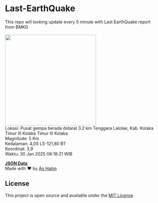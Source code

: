 # Last-EarthQuake
This repo will looking update every 5 minute with Last EarthQuake report from BMKG
<br>
<br>
<img src="undefined" width="300"/>
<br>
Lokasi: Pusat gempa berada didarat 3.2 km Tenggara Lalolae, Kab. Kolaka Timur  III Kolaka Timur III Kolaka <br>
Magnitude: 5 Km <br>
Kedalaman: 4,05 LS-121,80 BT <br>
Koordinat: 3,9 <br>
Waktu: 30 Jan 2025 06:18:21 WIB <br>

<a href="./data/data.json">**JSON Data**</a>
<br>
Made with ❤️ by <a href="https://github.com/an-halim">An Halim</a>
## License

This project is open source and available under the [MIT License](LICENSE).
